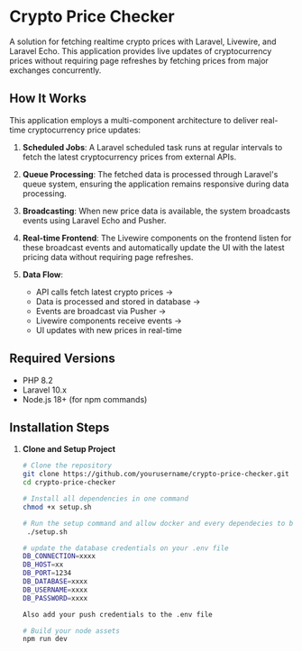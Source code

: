 # Crypto Price Checker

A solution for fetching realtime crypto prices with Laravel, Livewire, and Laravel Echo. This application provides live updates of cryptocurrency prices without requiring page refreshes by fetching prices from major exchanges concurrently.

## How It Works

This application employs a multi-component architecture to deliver real-time cryptocurrency price updates:

1. **Scheduled Jobs**: A Laravel scheduled task runs at regular intervals to fetch the latest cryptocurrency prices from external APIs.

2. **Queue Processing**: The fetched data is processed through Laravel's queue system, ensuring the application remains responsive during data processing.

3. **Broadcasting**: When new price data is available, the system broadcasts events using Laravel Echo and Pusher.

4. **Real-time Frontend**: The Livewire components on the frontend listen for these broadcast events and automatically update the UI with the latest pricing data without requiring page refreshes.

5. **Data Flow**:
    - API calls fetch latest crypto prices →
    - Data is processed and stored in database →
    - Events are broadcast via Pusher →
    - Livewire components receive events →
    - UI updates with new prices in real-time

## Required Versions

- PHP 8.2
- Laravel 10.x
- Node.js 18+ (for npm commands)

## Installation Steps

1. **Clone and Setup Project**
   ```bash
   # Clone the repository
   git clone https://github.com/yourusername/crypto-price-checker.git
   cd crypto-price-checker
   
   # Install all dependencies in one command
   chmod +x setup.sh
   
   # Run the setup command and allow docker and every dependecies to be installed properly
    ./setup.sh
   
   # update the database credentials on your .env file
   DB_CONNECTION=xxxx
   DB_HOST=xx
   DB_PORT=1234
   DB_DATABASE=xxxx
   DB_USERNAME=xxxx
   DB_PASSWORD=xxxx
   
   Also add your push credentials to the .env file 
   
   # Build your node assets
   npm run dev
